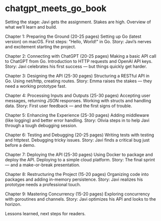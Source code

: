# chatgpt_meets_go_book

Setting the stage: Javi gets the assignment. Stakes are high.
Overview of what we’ll learn and build.

Chapter 1: Preparing the Ground (20-25 pages)
Setting up Go (latest version) on macOS.
First steps: "Hello, World!" in Go.
Story: Javi’s nerves and excitement starting the project.

Chapter 2: Connecting with ChatGPT (20-25 pages)
Making a basic API call to ChatGPT from Go.
Introduction to HTTP requests and OpenAI API keys.
Story: Javi celebrates his first success — but things quickly get harder.

Chapter 3: Designing the API (25-30 pages)
Structuring a RESTful API in Go.
Using net/http, creating routes.
Story: Emma raises the stakes — they need a working prototype fast.

Chapter 4: Processing Inputs and Outputs (25-30 pages)
Accepting user messages, returning JSON responses.
Working with structs and handling data.
Story: First user feedback — and the first signs of trouble.

Chapter 5: Enhancing the Experience (25-30 pages)
Adding middleware (like logging) and better error handling.
Story: Olivia steps in to help Javi through a tough debugging session.

Chapter 6: Testing and Debugging (20-25 pages)
Writing tests with testing and httptest.
Debugging tricky issues.
Story: Javi finds a critical bug just before a demo.

Chapter 7: Deploying the API (25-30 pages)
Using Docker to package and deploy the API.
Deploying to a simple cloud platform.
Story: The final sprint — and a make-or-break presentation.

Chapter 8: Restructuring the Project (15-20 pages)
Organizing code into packages and adding in-memory persistence.
Story: Javi realizes his prototype needs a professional touch.

Chapter 9: Mastering Concurrency (15-20 pages)
Exploring concurrency with goroutines and channels.
Story: Javi optimizes his API and looks to the horizon.

Lessons learned, next steps for readers.